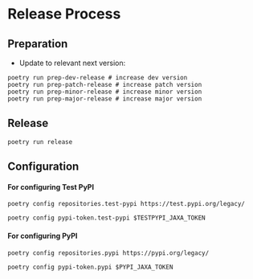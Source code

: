 # Release Process

## Preparation

- Update to relevant next version:

```
poetry run prep-dev-release # increase dev version
poetry run prep-patch-release # increase patch version
poetry run prep-minor-release # increase minor version
poetry run prep-major-release # increase major version
```

## Release

```
poetry run release
```

## Configuration

#### For configuring Test PyPI

```
poetry config repositories.test-pypi https://test.pypi.org/legacy/

poetry config pypi-token.test-pypi $TESTPYPI_JAXA_TOKEN

```

#### For configuring PyPI

```
poetry config repositories.pypi https://pypi.org/legacy/

poetry config pypi-token.pypi $PYPI_JAXA_TOKEN

```
